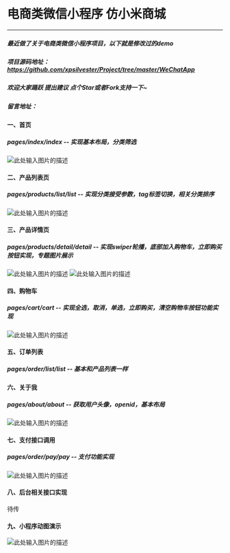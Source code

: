 # 电商类微信小程序 仿小米商城

---
##### 最近做了关于电商类微信小程序项目，以下就是修改过的demo
##### 项目源码地址：https://github.com/xpsilvester/Project/tree/master/WeChatApp
##### 欢迎大家踊跃 提出建议 点个Star或者Fork支持一下~ 
##### 留言地址：

#### 一、首页                 
##### pages/index/index -- 实现基本布局，分类筛选 

![此处输入图片的描述][1]
#### 二、产品列表页
##### pages/products/list/list -- 实现分类接受参数，tag标签切换，相关分类排序

![此处输入图片的描述][2]
#### 三、产品详情页
##### pages/products/detail/detail -- 实现swiper轮播，底部加入购物车，立即购买按钮实现，专题图片展示

![此处输入图片的描述][3]  ![此处输入图片的描述][4]
#### 四、购物车
##### pages/cart/cart -- 实现全选，取消，单选，立即购买，清空购物车按钮功能实现

![此处输入图片的描述][5]
#### 五、订单列表
##### pages/order/list/list -- 基本和产品列表一样

#### 六、关于我
##### pages/about/about -- 获取用户头像，openid，基本布局

![此处输入图片的描述][6]

#### 七、支付接口调用
##### pages/order/pay/pay -- 支付功能实现

![此处输入图片的描述][7]
#### 八、后台相关接口实现
待传

#### 九、小程序动图演示


![此处输入图片的描述][8]


  [1]: https://raw.githubusercontent.com/xpsilvester/Project/master/images/index.png
  [2]: https://raw.githubusercontent.com/xpsilvester/Project/master/images/prolist.png
  [3]: https://raw.githubusercontent.com/xpsilvester/Project/master/images/detail1.png
  [4]: https://raw.githubusercontent.com/xpsilvester/Project/master/images/detail2.png
  [5]: https://raw.githubusercontent.com/xpsilvester/Project/master/images/cart.png
  [6]: https://raw.githubusercontent.com/xpsilvester/Project/master/images/about.png
  [7]: https://raw.githubusercontent.com/xpsilvester/Project/master/images/pay.png
  [8]: https://raw.githubusercontent.com/xpsilvester/Project/master/images/animation.gif